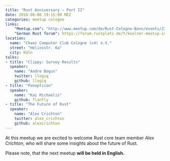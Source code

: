 ```yaml
---
title: "Rust Anniversary – Part II"
date: 2016-06-06 19:15:00 MEZ
categories: meetup cologne
links:
    "Meetup.com": "http://www.meetup.com/de/Rust-Cologne-Bonn/events/231135785/"
    "German Rust forum": https://forum.rustplatz.de/t/koelner-meetup-im-juni/133
location:
  name: "Chaos Computer Club Cologne (c4) e.V."
  street: "Heliosstr. 6a"
  city: Köln
talks:
- title: "Clippy: Survey Results"
  speaker:
    name: "Andre Bogus"
    twitter: llogiq
    github: llogiq
- title: "Panopticon"
  speaker:
    name: "Kai Michaelis"
    github: flanfly
- title: "The Future of Rust"
  speaker:
    name: "Alex Crichton"
    twitter: alex_crichton
    github: alexcrichton
---
```

At this meetup we are excited to welcome Rust core team member _Alex Crichton_, who will share some insights about the future of Rust.

Please note, that the next meetup **will be held in English.**
